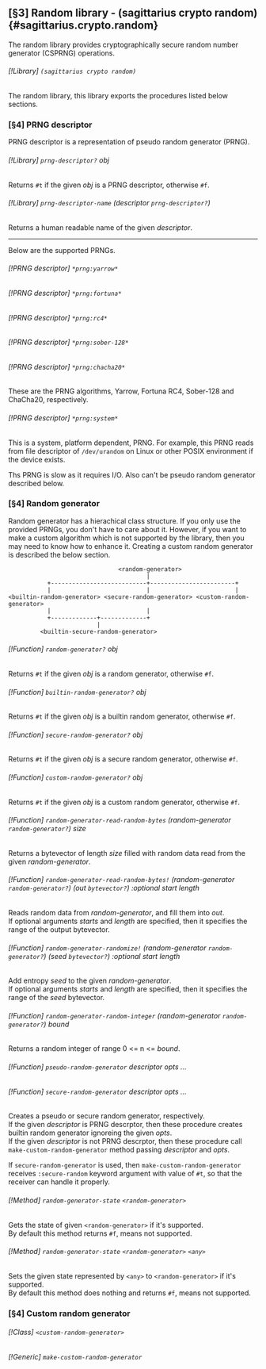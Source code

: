 [§3] Random library - (sagittarius crypto random) {#sagittarius.crypto.random}
------------------------------------------------------

The random library provides cryptographically secure random number
generator (CSPRNG) operations.

###### [!Library] `(sagittarius crypto random)`

The random library, this library exports the procedures listed below sections.

### [§4] PRNG descriptor

PRNG descriptor is a representation of pseudo random generator (PRNG).

###### [!Library] `prng-descriptor?` _obj_

Returns `#t` if the given _obj_ is a PRNG descriptor, otherwise `#f`.

###### [!Library] `prng-descriptor-name` (_descriptor_ `prng-descriptor?`)

Returns a human readable name of the given _descriptor_.

---
Below are the supported PRNGs.

###### [!PRNG descriptor] `*prng:yarrow*`
###### [!PRNG descriptor] `*prng:fortuna*` 
###### [!PRNG descriptor] `*prng:rc4*` 
###### [!PRNG descriptor] `*prng:sober-128*`
###### [!PRNG descriptor] `*prng:chacha20*`

These are the PRNG algorithms, Yarrow, Fortuna RC4, Sober-128 and ChaCha20,
respectively.

###### [!PRNG descriptor] `*prng:system*`

This is a system, platform dependent, PRNG. For example, this PRNG reads
from file descriptor of `/dev/urandom` on Linux or other POSIX environment
if the device exists.

Ths PRNG is slow as it requires I/O. Also can't be pseudo random generator
described below.

### [§4] Random generator

Random generator has a hierachical class structure. If you only use
the provided PRNGs, you don't have to care about it. However, if you
want to make a custom algorithm which is not supported by the library,
then you may need to know how to enhance it. Creating a custom random 
generator is described the below section.

```
                               <random-generator>
                                       |
           +---------------------------+------------------------+
           |                           |                        |
<builtin-random-generator> <secure-random-generator> <custom-random-generator>
           |                           |
           +-------------+-------------+
                         |
         <builtin-secure-random-generator>
```


###### [!Function] `random-generator?` _obj_

Returns `#t` if the given _obj_ is a random generator, otherwise `#f`.

###### [!Function] `builtin-random-generator?` _obj_

Returns `#t` if the given _obj_ is a builtin random generator, otherwise `#f`.

###### [!Function] `secure-random-generator?` _obj_

Returns `#t` if the given _obj_ is a secure random generator, otherwise `#f`.

###### [!Function] `custom-random-generator?` _obj_

Returns `#t` if the given _obj_ is a custom random generator, otherwise `#f`.

###### [!Function] `random-generator-read-random-bytes` (_random-generator_ `random-generator?`) _size_

Returns a bytevector of length _size_ filled with random data read from the
given _random-generator_.

###### [!Function] `random-generator-read-random-bytes!` (_random-generator_ `random-generator?`) (_out_ `bytevector?`) :optional _start_ _length_

Reads random data from _random-generator_, and fill them into _out_.  
If optional arguments _starts_ and _length_ are specified, then it specifies
the range of the output bytevector.

###### [!Function] `random-generator-randomize!` (_random-generator_ `random-generator?`) (_seed_ `bytevector?`) :optional _start_ _length_

Add entropy _seed_ to the given _random-generator_.  
If optional arguments _starts_ and _length_ are specified, then it specifies
the range of the _seed_ bytevector.

###### [!Function] `random-generator-random-integer` (_random-generator_ `random-generator?`) _bound_

Returns a random integer of range 0 <= n <= _bound_.

###### [!Function] `pseudo-random-generator` _descriptor_ _opts_ _..._
###### [!Function] `secure-random-generator` _descriptor_ _opts_ _..._

Creates a pseudo or secure random generator, respectively.  
If the given _descriptor_ is PRNG descrptor, then these procedure
creates builtin random generator ignoreing the given _opts_.  
If the given _descriptor_ is not PRNG descrptor, then these procedure
call `make-custom-random-generator` method passing _descriptor_ and
_opts_.

If `secure-random-generator` is used, then `make-custom-random-generator`
receives `:secure-random` keyword argument with value of `#t`, so that
the receiver can handle it properly.

###### [!Method] `random-generator-state` `<random-generator>`

Gets the state of given `<random-generator>` if it's supported.  
By default this method returns `#f`, means not supported.

###### [!Method] `random-generator-state` `<random-generator>` `<any>`

Sets the given state represented by `<any>` to `<random-generator>` 
if it's supported.  
By default this method does nothing and returns `#f`, means not supported.

### [§4] Custom random generator

###### [!Class] `<custom-random-generator>`
###### [!Generic] `make-custom-random-generator`
